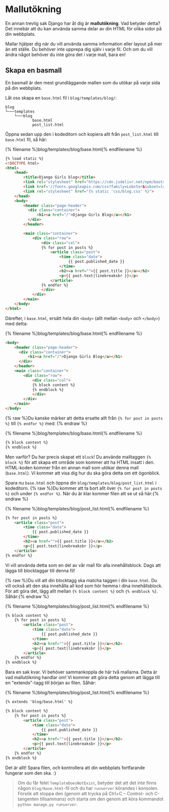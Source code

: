 # Mallutökning

En annan trevlig sak Django har åt dig är **mallutökning**. Vad betyder detta? Det innebär att du kan använda samma delar av din HTML för olika sidor på din webbplats.

Mallar hjälper dig när du vill använda samma information eller layout på mer än ett ställe. Du behöver inte upprepa dig själv i varje fil. Och om du vill ändra något behöver du inte göra det i varje mall, bara en!

## Skapa en basmall

En basmall är den mest grundläggande mallen som du utökar på varje sida på din webbplats.

Låt oss skapa en `base.html` fil i `blog/templates/blog/`:

    blog
    └───templates
        └───blog
                base.html
                post_list.html
    

Öppna sedan upp den i kodeditorn och kopiera allt från `post_list.html` till `base.html` fil, så här:

{% filename %}blog/templates/blog/base.html{% endfilename %}

```html
{% load static %}
<!DOCTYPE html>
<html>
    <head>
        <title>Django Girls blog</title>
        <link rel="stylesheet" href="https://cdn.jsdelivr.net/npm/bootstrap@4.5.3/dist/css/bootstrap.min.css" integrity="sha384-TX8t27EcRE3e/ihU7zmQxVncDAy5uIKz4rEkgIXeMed4M0jlfIDPvg6uqKI2xXr2" crossorigin="anonymous">
        <link href='//fonts.googleapis.com/css?family=Lobster&subset=latin,latin-ext' rel='stylesheet' type='text/css'>
        <link rel="stylesheet" href="{% static 'css/blog.css' %}">
    </head>
    <body>
        <header class="page-header">
          <div class="container">
              <h1><a href="/">Django Girls Blog</a></h1>
          </div>
        </header>

        <main class="container">
            <div class="row">
                <div class="col">
                {% for post in posts %}
                    <article class="post">
                        <time class="date">
                            {{ post.published_date }}
                        </time>
                        <h2><a href="">{{ post.title }}</a></h2>
                        <p>{{ post.text|linebreaksbr }}</p>
                    </article>
                {% endfor %}
                </div>
            </div>
        </main>
    </body>
</html>
```

Därefter, i `base.html`, ersätt hela din `<body>` (allt mellan `<body>` och `</body>`) med detta:

{% filename %}blog/templates/blog/base.html{% endfilename %}

```html
<body>
    <header class="page-header">
      <div class="container">
          <h1><a href="/">Django Girls Blog</a></h1>
      </div>
    </header>
    <main class="container">
        <div class="row">
            <div class="col">
            {% block content %}
            {% endblock %}
            </div>
        </div>
    </main>
</body>
```

{% raw %}Du kanske märker att detta ersatte allt från `{% for post in posts %}` till `{% endfor %}` med: {% endraw %}

{% filename %}blog/templates/blog/base.html{% endfilename %}

```html
{% block content %}
{% endblock %}
```

Men varför? Du har precis skapat ett `block`! Du använde malltaggen `{% block %}` för att skapa ett område som kommer att ha HTML insatt i den. HTML-koden kommer från en annan mall som utökar denna mall (`base.html`). Vi kommer att visa dig hur du ska göra detta om ett ögonblick.

Spara nu `base.html` och öppna din `blog/templates/blog/post_list.html` i kodeditorn. {% raw %}Du kommer att ta bort allt över `{% for post in posts %}` och under `{% endfor %}`. När du är klar kommer filen att se ut så här:{% endraw %}

{% filename %}blog/templates/blog/post_list.html{% endfilename %}

```html
{% for post in posts %}
    <article class="post">
        <time class="date">
            {{ post.published_date }}
        </time>
        <h2><a href="">{{ post.title }}</a></h2>
        <p>{{ post.text|linebreaksbr }}</p>
    </article>
{% endfor %}
```

Vi vill använda detta som en del av vår mall för alla innehållsblock. Dags att lägga till blocktaggar till denna fil!

{% raw %}Du vill att din blocktagg ska matcha taggen i din `base.html`. Du vill också att den ska innehålla all kod som hör hemma i dina innehållsblock. För att göra det, lägg allt mellan `{% block content %}` och `{% endblock %}`. Såhär:{% endraw %}

{% filename %}blog/templates/blog/post_list.html{% endfilename %}

```html
{% block content %}
    {% for post in posts %}
        <article class="post">
            <time class="date">
                {{ post.published_date }}
            </time>
            <h2><a href="">{{ post.title }}</a></h2>
            <p>{{ post.text|linebreaksbr }}</p>
        </article>
    {% endfor %}
{% endblock %}
```

Bara en sak kvar. Vi behöver sammankoppla de här två mallarna. Detta är vad mallutökning handlar om! Vi kommer att göra detta genom att lägga till en "extends"-tagg till början av filen. Såhär:

{% filename %}blog/templates/blog/post_list.html{% endfilename %}

```html
{% extends 'blog/base.html' %}

{% block content %}
    {% for post in posts %}
        <article class="post">
            <time class="date">
                {{ post.published_date }}
            </time>
            <h2><a href="">{{ post.title }}</a></h2>
            <p>{{ post.text|linebreaksbr }}</p>
        </article>
    {% endfor %}
{% endblock %}
```

Det är allt! Spara filen, och kontrollera att din webbplats fortfarande fungerar som den ska. :)

> Om du får felet `TemplateDoesNotExist`, betyder det att det inte finns någon `blog/base.html`-fil och du har `runserver` körandes i konsolen. Försök att stoppa den (genom att trycka på Ctrl+C – Control- och C-tangenten tillsammans) och starta om den genom att köra kommandot `python manage.py runserver`.